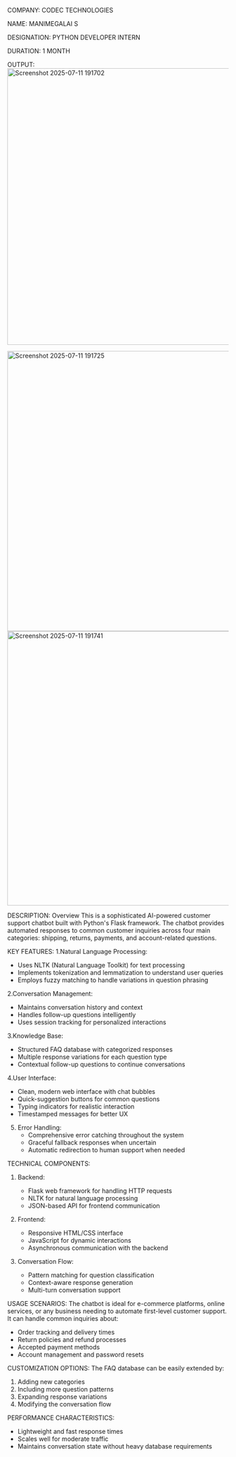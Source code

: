 COMPANY: CODEC TECHNOLOGIES

NAME: MANIMEGALAI S

DESIGNATION: PYTHON DEVELOPER INTERN

DURATION: 1 MONTH

OUTPUT:
<img width="1341" height="630" alt="Screenshot 2025-07-11 191702" src="https://github.com/user-attachments/assets/0399c8a4-90c8-4419-90ac-c8755a015710" />

<img width="1354" height="638" alt="Screenshot 2025-07-11 191725" src="https://github.com/user-attachments/assets/dec5d061-7981-4eca-b29f-4c901161d08b" />

<img width="1357" height="625" alt="Screenshot 2025-07-11 191741" src="https://github.com/user-attachments/assets/855e9963-7db6-4a4e-9b89-ea38bd653ae3" />



DESCRIPTION: Overview
This is a sophisticated AI-powered customer support chatbot built with Python's Flask framework. The chatbot provides automated responses to common customer inquiries across four main categories: shipping, returns, payments, and account-related questions.

KEY FEATURES:
1.Natural Language Processing:
   - Uses NLTK (Natural Language Toolkit) for text processing
   - Implements tokenization and lemmatization to understand user queries
   - Employs fuzzy matching to handle variations in question phrasing

2.Conversation Management:
   - Maintains conversation history and context
   - Handles follow-up questions intelligently
   - Uses session tracking for personalized interactions

3.Knowledge Base:
   - Structured FAQ database with categorized responses
   - Multiple response variations for each question type
   - Contextual follow-up questions to continue conversations

4.User Interface:
   - Clean, modern web interface with chat bubbles
   - Quick-suggestion buttons for common questions
   - Typing indicators for realistic interaction
   - Timestamped messages for better UX

5. Error Handling:
   - Comprehensive error catching throughout the system
   - Graceful fallback responses when uncertain
   - Automatic redirection to human support when needed

TECHNICAL COMPONENTS:
1. Backend:
   - Flask web framework for handling HTTP requests
   - NLTK for natural language processing
   - JSON-based API for frontend communication

2. Frontend:
   - Responsive HTML/CSS interface
   - JavaScript for dynamic interactions
   - Asynchronous communication with the backend

3. Conversation Flow:
   - Pattern matching for question classification
   - Context-aware response generation
   - Multi-turn conversation support

USAGE SCENARIOS:
The chatbot is ideal for e-commerce platforms, online services, or any business needing to automate first-level customer support. It can handle common inquiries about:
- Order tracking and delivery times
- Return policies and refund processes
- Accepted payment methods
- Account management and password resets

CUSTOMIZATION OPTIONS:
The FAQ database can be easily extended by:
1. Adding new categories
2. Including more question patterns
3. Expanding response variations
4. Modifying the conversation flow

PERFORMANCE CHARACTERISTICS:
- Lightweight and fast response times
- Scales well for moderate traffic
- Maintains conversation state without heavy database requirements

